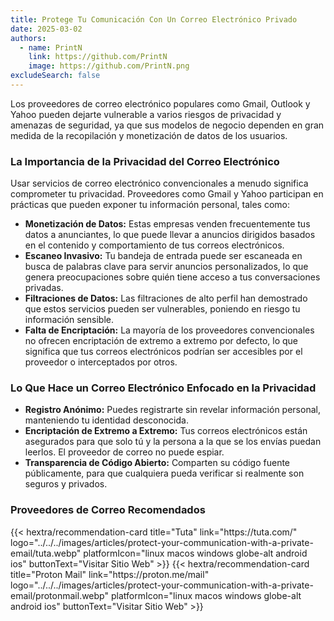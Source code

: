 ```yaml
---
title: Protege Tu Comunicación Con Un Correo Electrónico Privado
date: 2025-03-02
authors:
  - name: PrintN
    link: https://github.com/PrintN
    image: https://github.com/PrintN.png
excludeSearch: false
---
```

Los proveedores de correo electrónico populares como Gmail, Outlook y Yahoo pueden dejarte vulnerable a varios riesgos de privacidad y amenazas de seguridad, ya que sus modelos de negocio dependen en gran medida de la recopilación y monetización de datos de los usuarios.

### La Importancia de la Privacidad del Correo Electrónico
Usar servicios de correo electrónico convencionales a menudo significa comprometer tu privacidad. Proveedores como Gmail y Yahoo participan en prácticas que pueden exponer tu información personal, tales como:
- **Monetización de Datos:** Estas empresas venden frecuentemente tus datos a anunciantes, lo que puede llevar a anuncios dirigidos basados en el contenido y comportamiento de tus correos electrónicos.
- **Escaneo Invasivo:** Tu bandeja de entrada puede ser escaneada en busca de palabras clave para servir anuncios personalizados, lo que genera preocupaciones sobre quién tiene acceso a tus conversaciones privadas.
- **Filtraciones de Datos:** Las filtraciones de alto perfil han demostrado que estos servicios pueden ser vulnerables, poniendo en riesgo tu información sensible.
- **Falta de Encriptación:** La mayoría de los proveedores convencionales no ofrecen encriptación de extremo a extremo por defecto, lo que significa que tus correos electrónicos podrían ser accesibles por el proveedor o interceptados por otros.

### Lo Que Hace un Correo Electrónico Enfocado en la Privacidad
- **Registro Anónimo:** Puedes registrarte sin revelar información personal, manteniendo tu identidad desconocida.
- **Encriptación de Extremo a Extremo:** Tus correos electrónicos están asegurados para que solo tú y la persona a la que se los envías puedan leerlos. El proveedor de correo no puede espiar.
- **Transparencia de Código Abierto:** Comparten su código fuente públicamente, para que cualquiera pueda verificar si realmente son seguros y privados.

### Proveedores de Correo Recomendados
<div class="recommendations">
  <div class="grid">
    {{< hextra/recommendation-card title="Tuta" link="https://tuta.com/" logo="../../../images/articles/protect-your-communication-with-a-private-email/tuta.webp" platformIcon="linux macos windows globe-alt android ios" buttonText="Visitar Sitio Web" >}}
    {{< hextra/recommendation-card title="Proton Mail" link="https://proton.me/mail" logo="../../../images/articles/protect-your-communication-with-a-private-email/protonmail.webp" platformIcon="linux macos windows globe-alt android ios" buttonText="Visitar Sitio Web" >}}
  </div>
</div>